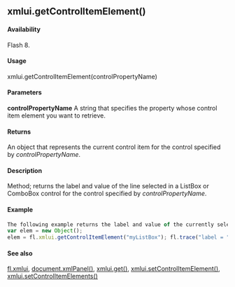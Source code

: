 ## xmlui.getControlItemElement()

#### Availability

Flash 8.

#### Usage

xmlui.getControlItemElement(controlPropertyName)

#### Parameters

**controlPropertyName** A string that specifies the property whose control item element you want to retrieve.

#### Returns

An object that represents the current control item for the control specified by *controlPropertyName*.

#### Description

Method; returns the label and value of the line selected in a ListBox or ComboBox control for the control specified by
*controlPropertyName*.

#### Example

```javascript
The following example returns the label and value of the currently selected line for the myListBox control:
var elem = new Object();
elem = fl.xmlui.getControlItemElement("myListBox"); fl.trace("label = " + elem.label + " value = " + elem.value);

```
#### See also

[fl.xmlui](#!AdobeDocs/developers-animatesdk-docs/master/flash_object_(fl)/fl81.md), [document.xmlPanel()](#!AdobeDocs/developers-animatesdk-docs/master/Document_object/docu6198.md), [xmlui.get()](#!AdobeDocs/developers-animatesdk-docs/master/XMLUI_object/xmlui2.md), [xmlui.setControlItemElement()](#!AdobeDocs/developers-animatesdk-docs/master/XMLUI_object/xmlui7.md), [xmlui.setControlItemElements()](#!AdobeDocs/developers-animatesdk-docs/master/XMLUI_object/xmlui8.md)
